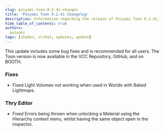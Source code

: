 ```yaml
---
slug: poiyomi-toon-9-2-41-changes
title: 'Poiyomi Toon 9.2.41 Changelog'
description: Information regarding the release of Poiyomi Toon 9.2.41.
hide_table_of_contents: true
authors:
  poiyomi
tags: [shader, vrchat, updates, update]
---
```


This update includes some bug fixes and is recommended for all users. The Toon version is now available in the VCC Repository, GitHub, and on BOOTH.

### Fixes
- Fixed Light Volumes not working when used in Worlds with Baked Lightmaps.

### Thry Editor
- Fixed Errors being thrown when unlocking a Material using the Hierarchy context menu, whilst having the same object open in the inspector.